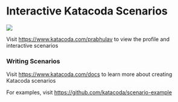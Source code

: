 # Interactive Katacoda Scenarios

[![](http://shields.katacoda.com/katacoda/prabhulav/count.svg)](https://www.katacoda.com/prabhulav "Get your profile on Katacoda.com")

Visit https://www.katacoda.com/prabhulav to view the profile and interactive scenarios

### Writing Scenarios
Visit https://www.katacoda.com/docs to learn more about creating Katacoda scenarios

For examples, visit https://github.com/katacoda/scenario-example

